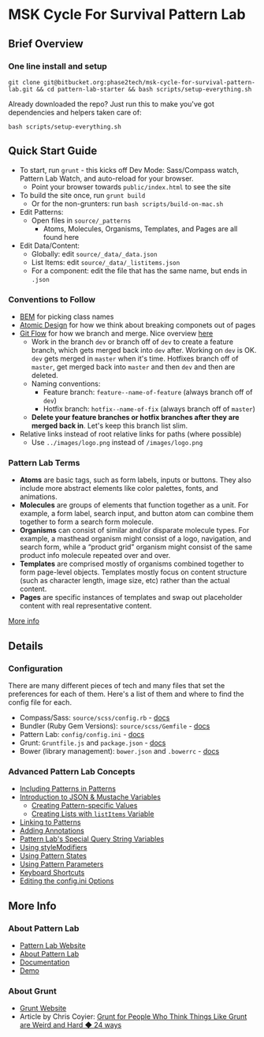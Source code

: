 # MSK Cycle For Survival Pattern Lab

## Brief Overview

### One line install and setup

    git clone git@bitbucket.org:phase2tech/msk-cycle-for-survival-pattern-lab.git && cd pattern-lab-starter && bash scripts/setup-everything.sh
  
Already downloaded the repo? Just run this to make you've got dependencies and helpers taken care of:
  
    bash scripts/setup-everything.sh


## Quick Start Guide

- To start, run `grunt` - this kicks off Dev Mode: Sass/Compass watch, Pattern Lab Watch, and auto-reload for your browser.
  - Point your browser towards `public/index.html` to see the site
- To build the site once, run `grunt build`
  - Or for the non-grunters: run `bash scripts/build-on-mac.sh`
- Edit Patterns:
    - Open files in `source/_patterns`
      - Atoms, Molecules, Organisms, Templates, and Pages are all found here
- Edit Data/Content:
    - Globally: edit `source/_data/_data.json`
    - List Items: edit `source/_data/_listitems.json`
    - For a component: edit the file that has the same name, but ends in `.json`

### Conventions to Follow

- [BEM](http://bem.info) for picking class names
- [Atomic Design](http://bradfrostweb.com/blog/post/atomic-web-design/) for how we think about breaking componets out of pages
- [Git Flow](http://nvie.com/posts/a-successful-git-branching-model/) for how we branch and merge. Nice overview [here](https://www.atlassian.com/git/workflows#!workflow-gitflow)
    - Work in the branch `dev` or branch off of `dev` to create a feature branch, which gets merged back into `dev` after. Working on `dev` is OK. `dev` gets merged in `master` when it's time. Hotfixes branch off of `master`, get merged back into `master` and then  `dev` and then are deleted.
    - Naming conventions:
        - Feature branch: `feature--name-of-feature` (always branch off of `dev`)
        - Hotfix branch: `hotfix--name-of-fix` (always branch off of `master`)
    - **Delete your feature branches or hotfix branches after they are merged back in**. Let's keep this branch list slim.
- Relative links instead of root relative links for paths (where possible)
    - Use `../images/logo.png` instead of `/images/logo.png`

### Pattern Lab Terms

- **Atoms** are basic tags, such as form labels, inputs or buttons. They also include more abstract elements like color palettes, fonts, and animations.
- **Molecules** are groups of elements that function together as a unit. For example, a form label, search input, and button atom can combine them together to form a search form molecule.
- **Organisms** can consist of similar and/or disparate molecule types. For example, a masthead organism might consist of a logo, navigation, and search form, while a “product grid” organism might consist of the same product info molecule repeated over and over.
- **Templates** are comprised mostly of organisms combined together to form page-level objects. Templates mostly focus on content structure (such as character length, image size, etc) rather than the actual content.
- **Pages** are specific instances of templates and swap out placeholder content with real representative content.

[More info](http://patternlab.io/about.html)

    
## Details

### Configuration

There are many different pieces of tech and many files that set the preferences for each of them. Here's a list of them and where to find the config file for each.

- Compass/Sass: `source/scss/config.rb` - [docs](http://compass-style.org/help/tutorials/configuration-reference/)
- Bundler (Ruby Gem Versions): `source/scss/Gemfile` - [docs](http://bundler.io)
- Pattern Lab: `config/config.ini` - [docs](http://patternlab.io/docs/advanced-config-options.html)
- Grunt: `Gruntfile.js` and `package.json` - [docs](http://gruntjs.com/configuring-tasks)
- Bower (library management): `bower.json` and `.bowerrc` - [docs](http://bower.io/)

### Advanced Pattern Lab Concepts

- [Including Patterns in Patterns](http://patternlab.io/docs/pattern-including.html)
- [Introduction to JSON & Mustache Variables](http://patternlab.io/docs/data-json-mustache.html)
    - [Creating Pattern-specific Values](http://patternlab.io/docs/data-pattern-specific.html)
    - [Creating Lists with `listItems` Variable](http://patternlab.io/docs/data-listitems.html)
- [Linking to Patterns](http://patternlab.io/docs/data-link-variable.html)
- [Adding Annotations](http://patternlab.io/docs/pattern-adding-annotations.html)
- [Pattern Lab's Special Query String Variables](http://patternlab.io/docs/pattern-linking.html)
- [Using styleModifiers](http://patternlab.io/docs/pattern-stylemodifier.html)
- [Using Pattern States](http://patternlab.io/docs/pattern-states.html)
- [Using Pattern Parameters](http://patternlab.io/docs/pattern-parameters.html)
- [Keyboard Shortcuts](http://patternlab.io/docs/advanced-keyboard-shortcuts.html)
- [Editing the config.ini Options](http://patternlab.io/docs/advanced-config-options.html)

## More Info

### About Pattern Lab

- [Pattern Lab Website](http://patternlab.io/)
- [About Pattern Lab](http://patternlab.io/about.html)
- [Documentation](http://patternlab.io/docs/index.html)
- [Demo](http://demo.patternlab.io/)

### About Grunt

- [Grunt Website](http://gruntjs.com)
- Article by Chris Coyier: [Grunt for People Who Think Things Like Grunt are Weird and Hard ◆ 24 ways](http://24ways.org/2013/grunt-is-not-weird-and-hard/)
